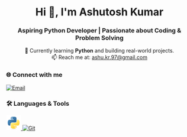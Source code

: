 <h1 align="center">Hi 👋, I'm Ashutosh Kumar</h1>
<h3 align="center">Aspiring Python Developer | Passionate about Coding & Problem Solving</h3>

<p align="center">
🌱 Currently learning <strong>Python</strong> and building real-world projects.<br>
📫 Reach me at: <a href="mailto:ashu.kr.97@gmail.com">ashu.kr.97@gmail.com</a>
</p>

<h3 align="left">🌐 Connect with me</h3>
<p align="left">
  <a href="mailto:ashu.kr.97@gmail.com" target="_blank">
    <img src="https://img.shields.io/badge/Email-D14836?style=for-the-badge&logo=gmail&logoColor=white" alt="Email">
  </a>
</p>

<h3 align="left">🛠️ Languages & Tools</h3>
<p align="left">
  <a href="https://www.python.org" target="_blank" rel="noreferrer">
    <img src="https://raw.githubusercontent.com/devicons/devicon/master/icons/python/python-original.svg" alt="Python" width="40" height="40"/>
  </a>
  <a href="https://git-scm.com/" target="_blank" rel="noreferrer">
    <img src="https://www.vectorlogo.zone/logos/git-scm/git-scm-icon.svg" alt="Git" width="40" height="40"/>
  </a>
</p>
